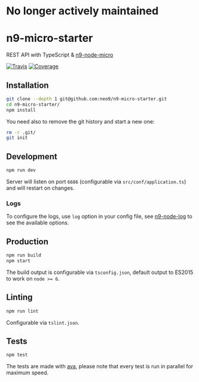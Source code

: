# No longer actively maintained
# n9-micro-starter

REST API with TypeScript & [n9-node-micro](https://github.com/neo9/n9-node-micro)

[![Travis](https://img.shields.io/travis/neo9/n9-micro-starter/master.svg)](https://travis-ci.org/neo9/n9-micro-starter)
[![Coverage](https://img.shields.io/codecov/c/github/neo9/n9-micro-starter/master.svg)](https://codecov.io/gh/neo9/n9-micro-starter)

## Installation

```bash
git clone --depth 1 git@github.com:neo9/n9-micro-starter.git
cd n9-micro-starter/
npm install
```

You need also to remove the git history and start a new one:
```bash
rm -r .git/
git init
```

## Development

```bash
npm run dev
```

Server will listen on port `6686` (configurable via `src/conf/application.ts`) and will restart on changes.

### Logs

To configure the logs, use `log` option in your config file, see [n9-node-log](https://github.com/neo9/n9-node-log#log-level) to see the available options.

## Production

```bash
npm run build
npm start
```

The build output is configurable via `tsconfig.json`, default output to ES2015 to work on `node >= 6`.

## Linting

```bash
npm run lint
```

Configurable via `tslint.json`.

## Tests

```bash
npm test
```

The tests are made with [ava](https://github.com/avajs/ava), please note that every test is run in parallel for maximum speed.


